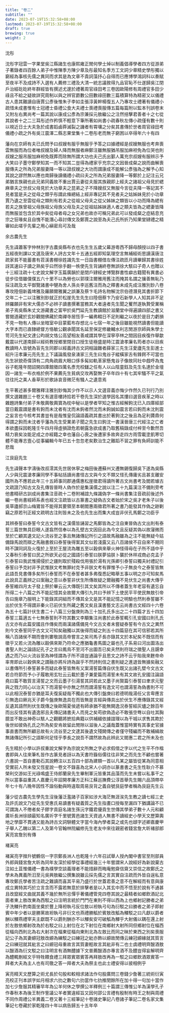 ```yaml
---
title: "卷二"
subtitle: ""
date: 2023-07-19T15:32:58+08:00
lastmod: 2023-07-19T15:32:58+08:00
draft: true
brewing: true
weight: 2
---
```


沈彤

沈彤字冠雲一字果堂吳江縣諸生也康熙雍正閒何學士焯以制義倡導學者四方從游弟子著錄者四百餘人弟子中惟陳季方陳少章及彤最知名季方工文詞少章精史學彤獨以窮經為事核先儒之異同而求其是為文章不貴詞藻抒心自得而已應博學鴻詞科以奏賦至夜半不及成詩不入選有人薦修三禮及大清一統志議敘得九品官恥不仕遂歸吳江閉戶治經矻矻終年群經皆有撰述尤邃於禮著周官祿田考三卷因歐陽修有周禮官多田少祿且不給之疑故詳究周制以與之辨官爵數公田數祿田數三篇積算特為精密又以儀禮古人患其難讀自唐賈公彥後惟朱子李如圭張淳黃幹楊復五人乃專攻士禮著有儀禮小疏惜未成書惟有士冠禮士昏禮公食大夫禮士喪禮喪服傳五篇每篇附以監本刊誤卷末又附左右異尚考一篇其說以康成公彥為宗兼採元敖繼公之注然掊擊君善者十之七從其說者十之二三耳彤述作矜慎不輕意下筆所著如尚書小疏春秋左傳小疏僅有數十則以視近日士大夫急於成書蹈鹵莽滅裂之譏者有霄壤之分矣其書傳於世者周官祿田考儀禮小疏之外有吳江震澤二縣志果堂集十二卷彤老而無子窮困以卒得年六十有四

藩向在京師有夫已氏問予曰叔嫂有服乎無服乎予答之曰據禮經是叔嫂無服也考奔喪雲無服而為位者唯叔嫂及婦人降而無服者麻鄭注雖無服猶吊服加麻袒免為位哭也則叔嫂之服吊服加麻袒免既葬而除無所謂大功也夫己氏出鄞人萬充宗叔嫂有服辨示予大笑曰子墨守鄭學知其一而不知其二豈得為禮家乎充宗之文因晉成粲之說而曲解喪服傳夫之所為兄弟服妻降一等以證叔嫂之大功而謂康成不能解公彥強為之解予心知其說之謬然無以應也南歸後讀儀禮小疏曰夫之所為兄弟服妻降一等鄭於上記注云兄弟猶言族親也此兄弟同義故不重出賈云妻從夫服其族親即上經夫之諸祖父母見於緦麻章夫之世叔父母見於大功章夫之昆弟之子不降嫂叔又無服今言從夫降一等記其不見者當是夫之從母之類乎彤謂此條總結上經非專記其不見者夫之姑姊妹見於小功章賈乃遺之至雲從母之類則有若夫之從祖父母夫之從父姊妹之類皆以小功而降為緦有若夫之族曾祖父母族祖父母族父母及夫之從祖姑姊妹適人者之類夫皆為之緦妻皆降而無服並包含於其中矣從母者母之女兄弟也故亦可稱兄弟此可以發成粲之症結息充宗之狂喙矣且自愧不能潛心尋討傳文及鄭賈之說至為夫己氏所折乃知果堂肄禮之精審如此嗟乎先輩之用心縝密烏可及哉

余古農先生

先生諱蕭客字仲林別字古農吳縣布衣也先生生五歲父幕游粵西不歸母顏授以四子書五經夜則課以文選及唐宋人詩古文年十五通五經即知氣理空言無補經術思讀漢唐注疏家貧不能蓄書有苕溪書棚徐姓識先生一日詣書棚借左傳注疏匝月讀畢歸其書徐姓訝其速曰子讀之熟矣乎曰然徐手翻一帙使先生背誦終卷無誤徐大駭曰子奇人也贈以十三經注疏十七史說文解字玉篇廣韻於是閉戶肄經史博覽群書性癖古籍聞有異書必徒步往借雖僕僕五六十里不以為勞也以郭璞注爾雅用舊注而掩其名謂之攘善無恥乃採注疏及太平御覽諸書中犍為舍人孫炎李巡舊注而為之釋書未成先成注雅別鈔八卷專攻陸佃新義埤雅及羅願爾雅翼之誤兼及蔡卞毛詩名物解沈宗伯德潛見其書折節下交年二十二以注雅別鈔就正於松崖先生先生曰陸佃蔡卞乃安石新學人人知其非不足辨羅願非有宋大儒亦不必辨子讀書撰著當務其大者遠者先生聞之矍然遂執贄受業稱弟子焉吳縣朱丈文游藏書之富甲於吳門延先生教讀館於滋蘭堂中得遍讀四部之書又嘗閱道藏於玄妙觀閱佛藏於南禪寺居恆手一編弗輟日不足則繼之以夜於是目力虧損不見一物有人傳以坐暗室中目蒙藍布存想北斗七宿一年之後目雖能視然讀書但能讀大字本而已直隸總督方恪敏公觀承聞其名延至保定修畿輔水利志閒游京師與朱學士笥河先生紀文達公昀胡文恪公高望相友善咸謂其學在深寧亭林之間因目疾復作舉歙戴震以代遂南歸以經術教授鄉里閉目口授生徒極盛是時江震滄孝廉名筠者亦以目疾教讀時人皆號為盲先生同郡以經義詩古文詞相論難者薛家三先生汪愛廬先生彭進士紹升汪孝廉元亮先生上下議論風發泉湧家三先生曰鬼谷子縱橫家舌有鋒鍔不可當也先生狀貌奇偉頂有二肉角疏眉大眼口侈多髯如軌革家懸鬼谷子像故同社中戲呼為鬼谷子乾隆年間詔開四庫館徵四萬名彥充校讎之任有人以山陰童鈺及先生名達於金壇因一諸生一布衣格於例不果薦先生貧病交攻再娶無子卒年四十有七其牢騷不平之氣往往托之美人香草形於歌詠哀音微茫有騷人之遺意焉

生平著述甚多爾雅釋注雅別鈔悔其少作不以示人文選音義亦悔少作然久已刊行乃別撰文選雜題三十卷又有選音樓詩拾若干卷先生深於選學因名其摟曰選音疾革之時以雜題詩集付弟子朱敬輿敬輿寶為枕中秘以是學者罕知之惟古經解鉤沈已入四庫經部當日戴震謂是書有鉤而未沈者有沈而未鉤者然沈而未鉤誠如震言若曰鉤而未沈則震之妄言也今核考其書豈有是哉惟皇侃論語義疏其書出於著鉤沈之後且為足利贗鼎何得謂之鉤而未沈者乎藩為先生受業弟子聞之先生曰鉤沈一書漢晉唐三代經注之亡者本欲盡採因乾隆壬午四月得虛損證危若朝露急欲成書乃取舊稿錄成付梓至今歉然吾精力衰矣汝能足成之亦經籍之幸也藩自心喪之後遭家多故奔走四方雨雪載塗飢寒切體不能專志壹心從事編輯今年已五十忽忽老矣歎治生之難蹈不習之罪有負師訓能不悲哉

江艮庭先生

先生諱聲本字濤後改叔澐其先世居休寧之梅田後遷蘇州又遷無錫復歸吳下遂為吳縣人少與兄震滄孝廉同學不事帖括讀尚書怪古文與今文不類又怪孔傳庸劣且甚支離安國所為不應若此年三十五師事同郡通儒惠松崖徵君得讀所著古文尚書考及閻若璩古文疏證乃知古文及孔傳皆晉時人偽作於是集漢儒之說以注二十九篇漢注不備則旁考他書精研古訓成尚書集注音疏十二卷附補誼九條識偽字一條尚書集注音疏前後述外編一卷尚書經師系表也經文注疏皆以古篆書之疑偽古文者始於宋之吳才老朱子以後吳草廬郝京山梅鷟皆不能得其要領至本朝閻惠兩徵君所著之書乃能發其作偽之跡剿竊之原若刊正經文疏明古注則皆未之及也先生出而集大成豈非伏孔馬鄭之功臣乎

其辨泰誓曰泰誓今文古文皆有之漢儒皆誦習之馬鄭皆為之注自東晉偽古文出則有泰誓三篇世無具巨眼人遂翕然信奉以為孔壁古文因目此為今文且反疑其偽以故寖微而至於亡顧其遺文記火流谷至之事且無諸傳記所引之語故馬融雖為之注不能無疑今姑備錄馬說而辯之馬融書敘曰泰誓後得案其文似若淺露又云八百諸侯不召自來不期同時不謀同詞及火復於上至於王屋流為雕五至以穀俱來舉火神怪得毋在子所不語中乎又春秋引泰誓曰民之所欲天必從之國語引泰誓曰朕夢協朕卜襲於休祥戎商必克孟子引泰誓曰我武惟揚侵於之疆則取於殘殺伐用張於湯有光孫卿引泰誓曰獨夫紂禮記引泰誓曰予克紂非予武惟朕文考無罪紂克予非朕文考有罪惟予小子無良今之泰誓皆無此語吾見書傳多矣所引泰誓而不在泰誓者甚多弗復悉記略舉五事以明之亦可知矣馬此說具正義辨之曰案融之意以泰誓非伏生所傳故疑之爾融獨不見伏生之尚書大傳乎泰誓維四月太子發上祭於畢云云大傳既引其文矣其所以不傳者蓋生年老容有遺忘自所得二十八篇之外不能記憶其全故爾大傳引九共曰予辨下土使民平平使民無敖引帝告曰施章乃服明上下能錄其詞組而不傳其全文是其不能記憶之明驗也然則泰誓雖不出於伏生不得謂非秦火已前伏生所藏之舊文矣且漢書藝文志云尚書古文經四十六卷為五十七篇計伏生書二十八篇三分盤庚則為三十加孔氏多出之二十四篇才五十四加泰誓三篇適五十七無泰誓則不符其數又李顒集注尚書於此泰誓輒引孔安國曰則孔氏古文亦有此篇安國且作傳矣而兩漢諸儒備見今文古文者未嘗疑泰誓有今古文之異然則今文泰誓同乎古文又可知矣融獨以其後得而疑之則五十四篇惡在其可信邪若其所稱八百諸侯不期而會則婁敬說高帝嘗言之矣司馬子長亦錄其文於本紀矣不既信而有徵乎又若火流為雕以穀俱來斯乃符命之應猶龜書馬圖之屬也孔子系易曰河出圖洛出書聖人則之論語記孔子之言曰鳳鳥不至河不出圖吾已矣夫然則符瑞之徵聖人且覬幸遇之而乃以火流谷至為神怪謂為子所不語豈通論乎且思文之詩不云乎貽我來麰帝命率育即此以穀俱來之謂融亦將斥詩為誕乎不然詩則信之書則疑之進退皆無據矣融又以書傳所引泰誓甚多而疑此泰誓皆無有又案湯誓篇傳自伏生既又出諸孔壁今文古文若合符節而予小子履敢用玄牡云云載於墨子兼愛篇而湯誓未有其文故孔安國注論語堯曰篇不敢質言湯誓之文而云墨子引湯誓其詞若此又墨子尚賢篇引泰誓曰聿求元聖與之戮力同心以治天下而湯誓中亦無之然而謂湯誓有逸文可也謂湯誓為偽書則不可以此相況泰誓亦猶是耳夫復奚疑哉不獨此也大傳引盤庚曰若德明哉湯任父言卑應言引無逸曰厥兆天子爵今盤庚無逸具在而皆無是言經與傳具出於伏生不應傳錄其文經反遺其語然則伏生既傳之後歐陽夏侯遞有師承猶不能無闕逸況泰誓經灰燼之餘百年而出反怪其有遺逸邪且夫傳記諸書夫人而見之矣苟欲偽造必不敢張空弮以自吐其胸臆並不敢出神奇以駭人之觀聽將摭拾典籍以供補綴依據誼理以為干城以求售其欺於後世如彼偽孔氏之所為矣安肯故留此閒隙以滋後人之議哉蓋惟當時實有其事史官據事直書而無所顧忌故有火流谷至之文逮其後遺文殘闕傳之者僅守殘編而不敢補緝故無諸傳記所引之語斯何足怪乎季長之說吾不謂然故為此辨此又閻惠二君之所未及也

先生精於小學以許叔重說文解字為宗說文所無之字必求假借之字以代之生平不作楷書即與人往來筆札皆作古篆見者訝以為天書符籙俗儒往往非笑之而先生不顧也嘗著六書說一首自書勒石其說轉注以五百四十部為建類一首以凡某之屬皆從某為同意相受實前人所未發又恆星說一卷文不錄喜為北宋人小詞亦以篆書書之先生性耿介不慕榮利交游如王光祿鳴盛王侍郎蘭泉先生畢制軍沅皆重其品藻而先生未嘗以私事干之所以當事益重其人嘉慶元年詔開孝廉方正科江蘇巡撫費公淳首舉先生賜六品頂帶卒年七十有八晚年因性不諧俗動與時違取周易艮背之義自號艮庭學者稱為艮庭先生云

藩少從古農先生學先生沒後藩泛濫諸子百家如涉大海茫無涯涘先生教之讀七經三史及許氏說文乃從先生受惠氏易讀書有疑義質之先生指畫口授每至漏四下猶講論不已可謂誨人不倦者矣子鏐字貢庭名諸生孫沅字鐵君優貢生世傳其學弟子數十人元和顧廣圻長洲徐頲最知名廣圻字千里號薲邑諸生天資過人無書不讀經史小學天文歷算輿地之學靡不貫通又能為詩古文詞駢體文字當今海內學者莫之或先也頲字述卿嘉慶甲子舉人乙醜以第二人及第今官翰林院編修先生老友中來往親密者錢宮詹大昕褚部郎寅亮宮詹別有傳

褚寅亮

褚寅亮字搢升號鶴侶一字宗鄭長洲人也乾隆十六年召試舉人授內閣中書官至刑部員外郎與錢宮詹大昕為同年友深於經學從事禮經幾三十年嘗謂宋人說經好為新說棄古注如土苴惟儀禮一書為樸學空談義理者不能措辭而晦庵勉齋信齋又崇信之故鄭氏之學未為異義所汩至元吳興敖繼公撰集說雖云採先儒之言其實自注疏而外皆自逞私意專攻鄭氏學者苦注疏之難讀而喜其平易乃盛行於世蓋君善之意不在解經而有意與康成立異特其巧於立言含而不露若無意於排擊者是以入其玄中而不悟至於說有不通甚且改竄經文曲就其義不幾於無所忌憚乎著儀禮管見四卷其說之最精者如鄉飲酒記北面者東上敖改東為西駁之曰注明言統於門門在東則不得以西為上也鄉射記勝者之弟子洗觶升酌南面坐奠於豐上降袒執弓反位敖以袒執弓句為衍駁之曰勝者之弟子即射賓中年少者以是勝黨故袒執弓非衍文也燕禮勝觚於賓敖改觚為觶駁之曰凡獻以爵者酬以觶燕禮宰夫主獻既不以爵則酬亦不以觶矣安可破觚為觶乎大射儀以耦在還上射於左敖依鄉射改為於右駁之曰上射位在北下射位在南鄉射大射所同但鄉射位在楅西從楅向西則北為右大射次在楅東從楅向東則北為左敖比而同之昧於東西之別矣喪服記公子為其妻縓冠敖改縓為練駁之曰練冠之紕亦飾以縓故閒傳云練冠縓緣就其質言之曰練冠就其紕言之曰縓冠母重故言其質妻輕故言其紕非有二也士虞禮明齊醙酒敖以醙酒為衍文駁之曰注明言有酒無醴據下文普薦醙酒亦專言酒不及醴豈得妄解明齊為醴輒刪經文乎特牲饋食禮三拜眾賓眾賓答再拜敖改再為一駁之曰鄉飲酒眾賓答一拜者大夫為主人也有司徹之答一拜者大夫為祭主也此士禮安得以彼相例乎

寅亮精天文歷算之術尤長於句股和較相求諸法作句股廣問三卷錢少詹著三統術衍寅亮校正刊本誤字如月相求六扐之數句六扐當作七扐推閏餘所在加十得一句加十當作加七少詹服其精審早年為公羊何休之學撰公羊釋例三十篇謂三傳惟公羊為漢學孔子作春秋本為後王制作訾議公羊者實違經旨又因何邵公言禮有殷制有時王之制與周禮不同作周禮公羊異義二卷又著十三經筆記十卷諸史筆記八卷諸子筆記二卷名家文集筆記七卷藏於家乾隆四十年以病告歸五十五年卒